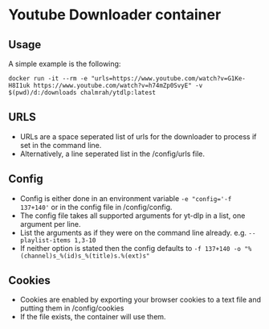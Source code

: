 # Youtube Downloader container

## Usage

A simple example is the following:
```
docker run -it --rm -e "urls=https://www.youtube.com/watch?v=G1Ke-H8I1uk https://www.youtube.com/watch?v=h74mZp0SvyE" -v $(pwd)/d:/downloads chalmrah/ytdlp:latest
```

## URLS

- URLs are a space seperated list of urls for the downloader to process if set in the command line.
- Alternatively, a line seperated list in the /config/urls file.

## Config

- Config is either done in an environment variable ```-e "config='-f 137+140'``` or in the config file in /config/config.
- The config file takes all supported arguments for yt-dlp in a list, one argument per line.
- List the arguments as if they were on the command line already. e.g. ```--playlist-items 1,3-10```
- If neither option is stated then the config defaults to ```-f 137+140 -o "%(channel)s_%(id)s_%(title)s.%(ext)s"```

## Cookies

- Cookies are enabled by exporting your browser cookies to a text file and putting them in /config/cookies
- If the file exists, the container will use them.
